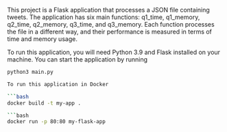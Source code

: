 This project is a Flask application that processes a JSON file containing tweets. The application has six main functions: q1_time, q1_memory, q2_time, q2_memory, q3_time, and q3_memory. Each function processes the file in a different way, and their performance is measured in terms of time and memory usage.

To run this application, you will need Python 3.9 and Flask installed on your machine. You can start the application by running

```bash
python3 main.py

To run this application in Docker

```bash
docker build -t my-app .

```bash
docker run -p 80:80 my-flask-app